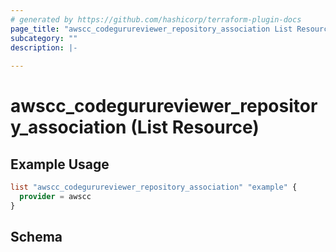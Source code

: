 ```yaml
---
# generated by https://github.com/hashicorp/terraform-plugin-docs
page_title: "awscc_codegurureviewer_repository_association List Resource - terraform-provider-awscc"
subcategory: ""
description: |-
  
---
```


# awscc_codegurureviewer_repository_association (List Resource)



## Example Usage

```terraform
list "awscc_codegurureviewer_repository_association" "example" {
  provider = awscc
}
```

<!-- schema generated by tfplugindocs -->
## Schema
